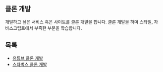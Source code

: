 ## 클론 개발
개발하고 싶은 서비스 혹은 사이트를 클론 개발을 합니다. 클론 개발을 하며 스타일, 자바스크립트에서 부족한 부분을 학습합니다.   

## 목록
* [유튜브 클론 개발](https://github.com/Hschan2/LearnJavascript/tree/main/aboutJavaScript/Clone/Youtube%20Clone)
* [스타벅스 클론 개발](https://github.com/Hschan2/LearnJavascript/tree/main/aboutJavaScript/Clone/moonbucksMenu)